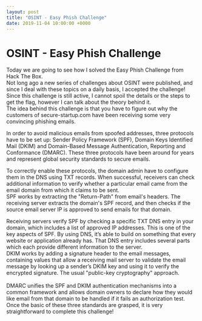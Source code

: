 ```yaml
---
layout: post
title: "OSINT - Easy Phish Challenge"
date: 2019-11-04 10:00:00 +0000
---
```



# OSINT - Easy Phish Challenge

Today we are going to see how I solved the Easy Phish Challenge from Hack The Box. <br /> 
Not long ago a new series of challenges about OSINT were published, and since I deal with these topics on a daily basis, I accepted the challenge!
 <br />
Since this challenge is still active, I cannot spoil the details or the steps to get the flag, however I can talk about the theory behind it. <br />
The idea behind this challenge is that you have to figure out why the customers of secure-startup.com have been receiving some very convincing phishing emails.

In order to avoid malicious emails from spoofed addresses, three protocols have to be set up: Sender Policy Framework (SPF), Domain Keys Identified Mail (DKIM) and Domain-Based Message Authentication, Reporting and Conformance (DMARC). These three protocols have been around for years and represent global security standards to secure emails.

To correctly enable these protocols, the domain admin have to configure them in the DNS using TXT records. When successful, receivers can check additional information to verify whether a particular email came from the email domain from which it claims to be sent. 
 <br />
SPF works by extracting the "Return-Path" from email's headers. The receiving server extracts the domain's SPF record, and then checks if the source email server IP is approved to send emails for that domain. 

Receiving servers verify SPF by checking a specific TXT DNS entry in your domain, which includes a list of approved IP addresses. This is one of the key aspects of SPF. By using DNS, it’s able to build on something that every website or application already has. That DNS entry includes several parts which each provide different information to the server.
 <br />
DKIM works by adding a signature header to the email messages, containing values that allow a receiving mail server to validate the email message by looking up a sender’s DKIM key and using it to verify the encrypted signature. The usual "public-key cryptography" approach.  
 <br />
DMARC unifies the SPF and DKIM authentication mechanisms into a common framework and allows domain owners to declare how they would like email from that domain to be handled if it fails an authorization test.
 <br />
Once the basic of these three standards are grasped, it is very straightforward to complete this challenge!
